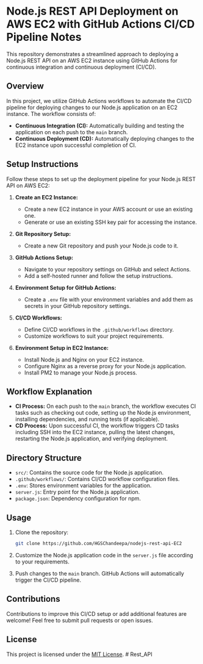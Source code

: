 # Node.js REST API Deployment on AWS EC2 with GitHub Actions CI/CD Pipeline Notes

This repository demonstrates a streamlined approach to deploying a Node.js REST API on an AWS EC2 instance using GitHub Actions for continuous integration and continuous deployment (CI/CD).

## Overview

In this project, we utilize GitHub Actions workflows to automate the CI/CD pipeline for deploying changes to our Node.js application on an EC2 instance. The workflow consists of:

- **Continuous Integration (CI):** Automatically building and testing the application on each push to the `main` branch.
- **Continuous Deployment (CD):** Automatically deploying changes to the EC2 instance upon successful completion of CI.

## Setup Instructions

Follow these steps to set up the deployment pipeline for your Node.js REST API on AWS EC2:

1. **Create an EC2 Instance:**
   - Create a new EC2 instance in your AWS account or use an existing one.
   - Generate or use an existing SSH key pair for accessing the instance.

2. **Git Repository Setup:**
   - Create a new Git repository and push your Node.js code to it.

3. **GitHub Actions Setup:**
   - Navigate to your repository settings on GitHub and select Actions.
   - Add a self-hosted runner and follow the setup instructions.

4. **Environment Setup for GitHub Actions:**
   - Create a `.env` file with your environment variables and add them as secrets in your GitHub repository settings.

5. **CI/CD Workflows:**
   - Define CI/CD workflows in the `.github/workflows` directory.
   - Customize workflows to suit your project requirements.

6. **Environment Setup in EC2 Instance:**
   - Install Node.js and Nginx on your EC2 instance.
   - Configure Nginx as a reverse proxy for your Node.js application.
   - Install PM2 to manage your Node.js process.

## Workflow Explanation

- **CI Process:** On each push to the `main` branch, the workflow executes CI tasks such as checking out code, setting up the Node.js environment, installing dependencies, and running tests (if applicable).
- **CD Process:** Upon successful CI, the workflow triggers CD tasks including SSH into the EC2 instance, pulling the latest changes, restarting the Node.js application, and verifying deployment.

## Directory Structure

- `src/`: Contains the source code for the Node.js application.
- `.github/workflows/`: Contains CI/CD workflow configuration files.
- `.env`: Stores environment variables for the application.
- `server.js`: Entry point for the Node.js application.
- `package.json`: Dependency configuration for npm.

## Usage

1. Clone the repository:

   ```bash
   git clone https://github.com/HGSChandeepa/nodejs-rest-api-EC2
   ```

2. Customize the Node.js application code in the `server.js` file according to your requirements.

3. Push changes to the `main` branch. GitHub Actions will automatically trigger the CI/CD pipeline.

## Contributions

Contributions to improve this CI/CD setup or add additional features are welcome! Feel free to submit pull requests or open issues.

## License

This project is licensed under the [MIT License](LICENSE).
#   R e s t _ A P I  
 